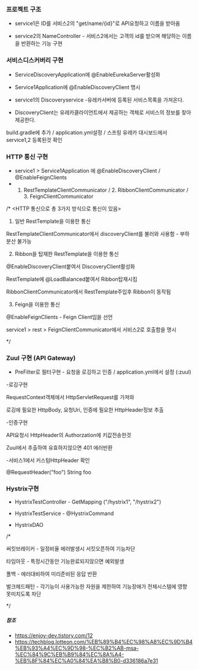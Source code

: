 ### 프로젝트 구조
- service1은 ID를 서비스2의 "get/name/{id}"로 API요청하고 이름을 받아옴

- service2의 NameController - 서비스2에서는 고객의 id를  받으며 해당하는 이름을 반환하는 기능 구현 


### 서비스디스커버리 구현
- ServiceDiscoveryApplication에 @EnableEurekaServer활성화

- Service1Application에 @EnableDiscoveryClient 명시

- service1의 Discoveryservice -유레카서버에 등록된 서비스목록을 가져온다. 

- DiscoveryClient는 유레카클라이언트에서 제공하는 객체로 서비스의 정보를 찾아 제공한다.

build.gradle에 추가 / application.yml설정 / 스프링 유레카 대시보드에서 service1,2 등록된것 확인


 
### HTTP 통신 구현
- service1 > Service1Application 에 @EnableDiscoveryClient / @EnableFeignClients
- 1. RestTemplateClientCommunicator / 2. RibbonClientCommunicator / 3. FeignClientCommunicator

/* 
<HTTP 통신으로 총 3가지 방식으로 통신이 있음>

1) 일반 RestTemplate을 이용한 통신

RestTemplateClientCommunicator에서 discoveryClient를 불러와 사용함 - 부하분산 불가능

2) Ribbon을 탑재한 RestTemplate을 이용한 통신
   
@EnableDiscoveryClient붙여서 DiscoveryClient활성화 

RestTemplate에 @LoadBalanced붙여서 Ribbon탑재시킴

RibbonClientCommunicator에서 RestTemplate주입후 Ribbon이 동작됨

3) Feign을 이용한 통신
   
@EnableFeignClients - Feign Client임을 선언 

service1 > rest > FeignClientCommunicator에서 서비스2로 호출함을 명시

*/ 



### Zuul 구현 (API Gateway)
- PreFilter로 필터구현 - 요청을 로깅하고 인증  / application.yml에서 설정 (:zuul)

-로깅구현

 RequestContext객체에서 HttpServletRequest를 가져와
 
 로깅에 필요한 HttpBody, 요청Uri, 인증에 필요한 HttpHeader정보 추출
 
-인증구현

 API요청시 HttpHeader의 Authorzation에 키값전송한것
 
 Zuul에서 추출하여 유효하지않으면 401 에러반환
 
-서비스1에서 커스텀HttpHeader 확인

 @RequestHeader("foo") String foo



### Hystrix구현
- HystrixTestController - GetMapping ("/hystrix1", "/hystrix2")

- HystrixTestService -  @HystrixCommand

- HystrixDAO

/*

써킷브레이커 - 일정비율 에러발생시 서킷오픈하여 기능차단

타임아웃 - 특정시간동안 기능완료되지않으면 예외발생 

폴백 - 에러대비하여 미리준비된 응답 반환

벌크헤드패턴 - 각기능이 사용가능한 자원을 제한하여 기능장애가 전체시스템에 영향 못미치도록 차단

*/



##### 참조
- https://enjoy-dev.tistory.com/12
- https://techblog.lotteon.com/%EB%89%B4%EC%98%A8%EC%9D%B4%EB%93%A4%EC%9D%98-%EC%B2%AB-msa-%EC%84%9C%EB%B9%84%EC%8A%A4-%EB%8F%84%EC%A0%84%EA%B8%B0-d336186a7e31






















